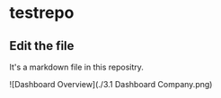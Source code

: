 # testrepo
## Edit the file
It's a markdown file in this repositry.

![Dashboard Overview](./3.1 Dashboard Company.png)

